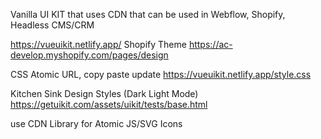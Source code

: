 Vanilla UI KIT that uses CDN that can be used in Webflow, Shopify, Headless CMS/CRM

https://vueuikit.netlify.app/
Shopify Theme 
https://ac-develop.myshopify.com/pages/design

CSS Atomic URL, copy paste update
https://vueuikit.netlify.app/style.css

Kitchen Sink Design Styles (Dark Light Mode)
https://getuikit.com/assets/uikit/tests/base.html


use CDN Library for Atomic JS/SVG Icons
<!-- UIkit CSS-REPLACE WITH YOUR CUSTOM COLORS/FONTS -->
<link rel="stylesheet" href="https://cdn.jsdelivr.net/npm/uikit@3.17.11/dist/css/uikit.min.css" />

<!-- UIkit JS ICON SVG LIBRARY CAN BE ADDED TO -->
<script src="https://cdn.jsdelivr.net/npm/uikit@3.17.11/dist/js/uikit.min.js"></script>
<script src="https://cdn.jsdelivr.net/npm/uikit@3.17.11/dist/js/uikit-icons.min.js"></script>
